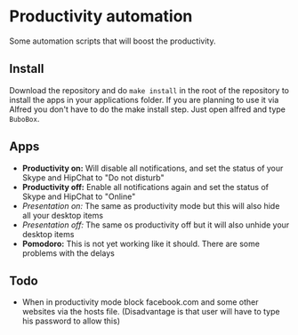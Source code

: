 Productivity automation
=======================

Some automation scripts that will boost the productivity.

Install
-------
Download the repository and do `make install` in the root of the repository to install the apps in your applications folder.
If you are planning to use it via Alfred you don't have to do the make install step. Just open alfred and type `BuboBox`.

Apps
----
* __Productivity on:__ Will disable all notifications, and set the status of your Skype and HipChat to "Do not disturb"
* __Productivity off:__ Enable all notifications again and set the status of Skype and HipChat to "Online"
* _Presentation on:_ The same as productivity mode but this will also hide all your desktop items
* _Presentation off:_ The same os productivity off but it will also unhide your desktop items
* __Pomodoro:__ This is not yet working like it should. There are some problems with the delays

Todo
----
* When in productivity mode block facebook.com and some other websites via the hosts file. (Disadvantage is that user will have to type his password to allow this)